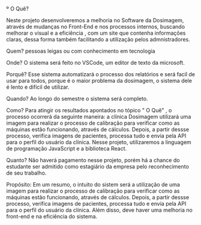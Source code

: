 º O Quê?

Neste projeto desenvolveremos a melhoria no Software da Dosimagem, através de mudanças no Front-End e nos processos internos,
buscando melhorar o visual e a eficiência , com um site que contenha informações claras, dessa forma também facilitando 
a utilização pelos admnistradores.

Quem?
pessoas leigas ou com conhecimento em tecnologia

Onde?
O sistema será feito no VSCode, um editor de texto da microsoft.

Porquê?
Esse sistema automatizará o processo dos relatórios e será facil de usar para todos, porque é o maior problema da dosimagem, o sistema dele é lento e difícil de utilizar.

Quando?
Ao longo do semestre o sistema será completo.

Como?
Para atingir os resultados apontados no tópico " O Quê" ,  o processo ocorrerá da seguinte maneira: a clínica Dosimagem 
utilizará uma imagem para realizar o processo de calibração para verificar como as máquinas estão funcionando,
através de cálculos. Depois, a partir dessse processo, verifica imagens de pacientes, processa tudo e envia pela API 
para o perfil do usuário da clínica.
Nesse projeto, utilizaremos a linguagem de programação JavaScript e a biblioteca React.

Quanto?
Não haverá pagamento nesse projeto, porém há a chance do estudante ser admitido como estagiário da 
empresa pelo reconhecimento de seu trabalho.

Propósito:
Em um resumo, o intuito do sistem será a utilização de uma imagem para realizar o processo de calibração para verificar como as máquinas estão funcionando,
através de cálculos. Depois, a partir dessse processo, verifica imagens de pacientes, processa tudo e envia pela API 
para o perfil do usuário da clínica.
Além disso, deve haver uma melhoria no front-end e na eficiência do sistema.
